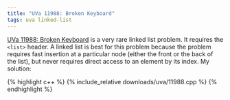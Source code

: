 ```yaml
---
title: "UVa 11988: Broken Keyboard"
tags: uva linked-list 
---
```

[UVa 11988: Broken Keyboard](https://uva.onlinejudge.org/index.php?option=com_onlinejudge&Itemid=8&category=24&page=show_problem&problem=3139) is a very rare linked list problem. <!--more--> It requires the `<list>` header. A linked list is best for this problem because the problem requires fast insertion at a particular node (either the front or the back of the list), but never requires direct access to an element by its index. My solution:

{% highlight c++ %}
{% include_relative downloads/uva/11988.cpp %}
{% endhighlight %}
